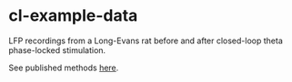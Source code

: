 # cl-example-data
LFP recordings from a Long-Evans rat before and after closed-loop theta phase-locked stimulation.

See published methods [here](https://ieeexplore.ieee.org/document/8513232).
